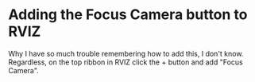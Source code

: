 # Adding the Focus Camera button to RVIZ

Why I have so much trouble remembering how to add this, I don't know. Regardless, on the top ribbon in RVIZ click the + button and add "Focus Camera".
